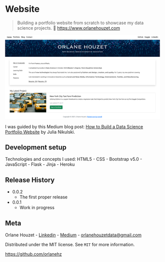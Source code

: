 # Website
> Building a portfolio website from scratch to showcase my data science projects. 🔗 https://www.orlanehouzet.com

![](static/img/capture_ecran_website.png)

I was guided by this Medium blog post: 
[How to Build a Data Science Portfolio Website](https://towardsdatascience.com/how-to-build-a-data-science-portfolio-website-335b0f253822) by Julia Nikulski.

## Development setup

Technologies and concepts I used:
HTML5 - CSS - Bootstrap v5.0 - JavaScript - Flask - Jinja - Heroku


## Release History

* 0.0.2
    * The first proper release
* 0.0.1
    * Work in progress

## Meta

Orlane Houzet - [Linkedin](https://www.linkedin.com/in/orlane-houzet/) - [Medium](https://medium.com/@orlane.houzet) - orlanehouzetdata@gmail.com

Distributed under the MIT license. See ``MIT`` for more information.

https://github.com/orlanehz

